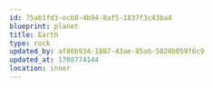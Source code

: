 ```yaml
---
id: 75ab1fd3-ecb8-4b94-8af5-1837f3c43ba4
blueprint: planet
title: Earth
type: rock
updated_by: af86b934-1887-43ae-85ab-5028b059f6c9
updated_at: 1708774144
location: inner
---
```

